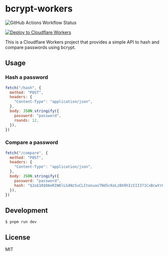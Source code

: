 # bcrypt-workers

![GitHub Actions Workflow Status](https://img.shields.io/github/actions/workflow/status/rwv/bcrypt-workers/deploy.yml)


[![Deploy to Cloudflare Workers](https://deploy.workers.cloudflare.com/button)](https://deploy.workers.cloudflare.com/?url=https://github.com/rwv/bcrypt-workers)

This is a Cloudflare Workers project that provides a simple API to hash and compare passwords using bcrypt.

## Usage

### Hash a password

```javascript
fetch("/hash", {
  method: "POST",
  headers: {
    "Content-Type": "application/json",
  },
  body: JSON.stringify({
    password: "password",
    rounds: 12,
  }),
})
```

### Compare a password

```javascript
fetch("/compare", {
  method: "POST",
  headers: {
    "Content-Type": "application/json",
  },
  body: JSON.stringify({
    password: "password",
    hash: "$2a$10$0AeRIW6lLG4Nz5uCLItonuasTNdScKoLzBX9hIzIII371CxBcwYrO",
  }),
})
```

## Development

```
$ pnpm run dev
```

## License

MIT
